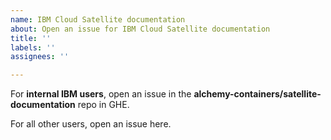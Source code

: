 ```yaml
---
name: IBM Cloud Satellite documentation
about: Open an issue for IBM Cloud Satellite documentation
title: ''
labels: ''
assignees: ''

---
```

For **internal IBM users**, open an issue in the **alchemy-containers/satellite-documentation** repo in GHE.

For all other users, open an issue here. 
